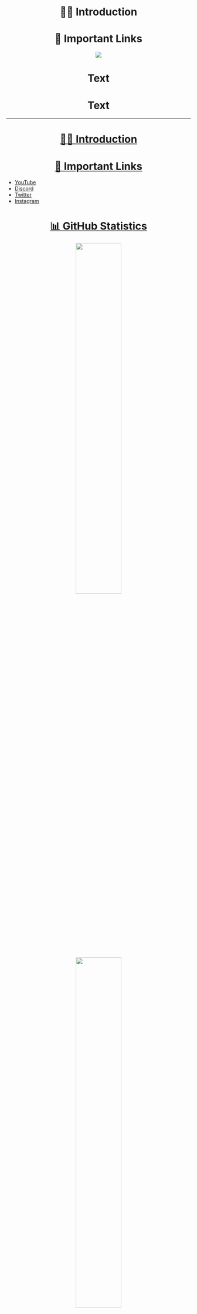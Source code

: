 <h1 align="center">
    <b>🙋‍♂️ Introduction</b>
</h1>

<h1 align="center">
    <b>📎 Important Links</b>
</h1>

<p align="center">
    <a href="https://www.youtube.com/Martonic"><img src="D"/></a>
</p>


<h1 align="center">
    <b>Text</b>
</h1>

<h1 align="center">
    <b>Text</b>
</h1>

---






<h1 align="center"><u>🙋‍♂️ Introduction</u></h2>

<h1 align="center"><u>🔗 Important Links</u></h2>

- [YouTube](https://www.youtube.com/Martonic)
- [Discord](https://discord.gg/R5nzBEmv8d)
- [Twitter](https://twitter.com/ItsMartonic)
- [Instagram](https://www.instagram.com/itsmartonic/?hl=en)

<h1 align="center"><u>📊 GitHub Statistics</u></h2>

<p align="center">
<a href="https://github.com/ItsMartonic">
    <img width="49.5%" src="https://github-readme-stats.vercel.app/api?username=ItsMartonic&show_icons=true&theme=github_dark&include_all_commits=true&count_private=true"/>
    <br>
    <br>
    <img width="49.5%" src="https://github-readme-stats.vercel.app/api/top-langs/?username=ItsMartonic&layout=compact&theme=github_dark"/>
    </a>
</p>

